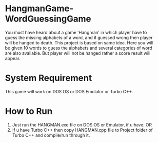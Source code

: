 # HangmanGame-WordGuessingGame
You must have heard about a game 'Hangman' in which player have to guess the missing alphabets of a word, and if guessed wrong then player will be hanged to death. This project is based on same idea. Here you will be given 10 words to guess the alphabets and several categories of word are also available. But player will not be hanged rather a score result will appear.
# System Requirement
This game will work on DOS OS or DOS Emulator or Turbo C++.
# How to Run
1. Just run the HANGMAN.exe file on DOS OS or Emulator, if u have. OR
2. If u have Turbo C++ then copy HANGMAN.cpp file to Project folder of Turbo C++ and compile/run through it.
